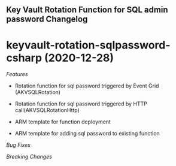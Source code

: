 ## Key Vault Rotation Function for SQL admin password Changelog

<a name="keyvault-rotation-sqlpassword-csharp"></a>
# keyvault-rotation-sqlpassword-csharp (2020-12-28)

*Features*
* Rotation function for sql password triggered by Event Grid (AKVSQLRotation)

* Rotation function for sql password triggered by HTTP call(AKVSQLRotationHttp)

* ARM template for function deployment

* ARM template for adding sql password  to existing function

*Bug Fixes*


*Breaking Changes*

